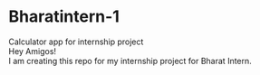 # Bharatintern-1
Calculator app for internship project
<br>
Hey Amigos!
<br>
I am creating this repo for my internship project for Bharat Intern.
